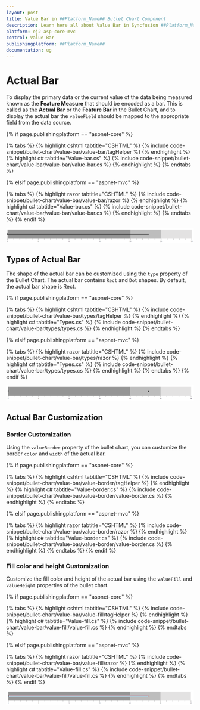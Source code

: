 ```yaml
---
layout: post
title: Value Bar in ##Platform_Name## Bullet Chart Component
description: Learn here all about Value Bar in Syncfusion ##Platform_Name## Bullet Chart component and more.
platform: ej2-asp-core-mvc
control: Value Bar
publishingplatform: ##Platform_Name##
documentation: ug
---
```



# Actual Bar

To display the primary data or the current value of the data being measured known as the **Feature Measure** that should be encoded as a bar. This is called as the **Actual Bar** or the **Feature Bar** in the Bullet Chart, and to display the actual bar the `valueField` should be mapped to the appropriate field from the data source.

{% if page.publishingplatform == "aspnet-core" %}

{% tabs %}
{% highlight cshtml tabtitle="CSHTML" %}
{% include code-snippet/bullet-chart/value-bar/value-bar/tagHelper %}
{% endhighlight %}
{% highlight c# tabtitle="Value-bar.cs" %}
{% include code-snippet/bullet-chart/value-bar/value-bar/value-bar.cs %}
{% endhighlight %}
{% endtabs %}

{% elsif page.publishingplatform == "aspnet-mvc" %}

{% tabs %}
{% highlight razor tabtitle="CSHTML" %}
{% include code-snippet/bullet-chart/value-bar/value-bar/razor %}
{% endhighlight %}
{% highlight c# tabtitle="Value-bar.cs" %}
{% include code-snippet/bullet-chart/value-bar/value-bar/value-bar.cs %}
{% endhighlight %}
{% endtabs %}
{% endif %}



![Actual Bar in Bullet Chart](images/blazor-bullet-chart-actual-bar.png)

## Types of Actual Bar

The shape of the actual bar can be customized using the `type` property of the Bullet Chart. The actual bar contains `Rect` and `Dot` shapes. By default, the actual bar shape is Rect.

{% if page.publishingplatform == "aspnet-core" %}

{% tabs %}
{% highlight cshtml tabtitle="CSHTML" %}
{% include code-snippet/bullet-chart/value-bar/types/tagHelper %}
{% endhighlight %}
{% highlight c# tabtitle="Types.cs" %}
{% include code-snippet/bullet-chart/value-bar/types/types.cs %}
{% endhighlight %}
{% endtabs %}

{% elsif page.publishingplatform == "aspnet-mvc" %}

{% tabs %}
{% highlight razor tabtitle="CSHTML" %}
{% include code-snippet/bullet-chart/value-bar/types/razor %}
{% endhighlight %}
{% highlight c# tabtitle="Types.cs" %}
{% include code-snippet/bullet-chart/value-bar/types/types.cs %}
{% endhighlight %}
{% endtabs %}
{% endif %}



![Bullet Chart with Dot Actual Bar](images/blazor-bullet-chart-dot-actual-bar.png)

## Actual Bar Customization

### Border Customization

Using the `valueBorder` property of the bullet chart, you can customize the border `color` and `width` of the actual bar.

{% if page.publishingplatform == "aspnet-core" %}

{% tabs %}
{% highlight cshtml tabtitle="CSHTML" %}
{% include code-snippet/bullet-chart/value-bar/value-border/tagHelper %}
{% endhighlight %}
{% highlight c# tabtitle="Value-border.cs" %}
{% include code-snippet/bullet-chart/value-bar/value-border/value-border.cs %}
{% endhighlight %}
{% endtabs %}

{% elsif page.publishingplatform == "aspnet-mvc" %}

{% tabs %}
{% highlight razor tabtitle="CSHTML" %}
{% include code-snippet/bullet-chart/value-bar/value-border/razor %}
{% endhighlight %}
{% highlight c# tabtitle="Value-border.cs" %}
{% include code-snippet/bullet-chart/value-bar/value-border/value-border.cs %}
{% endhighlight %}
{% endtabs %}
{% endif %}



### Fill color and height Customization

Customize the fill color and height of the actual bar using the `valueFill` and `valueHeight` properties of the bullet chart.

{% if page.publishingplatform == "aspnet-core" %}

{% tabs %}
{% highlight cshtml tabtitle="CSHTML" %}
{% include code-snippet/bullet-chart/value-bar/value-fill/tagHelper %}
{% endhighlight %}
{% highlight c# tabtitle="Value-fill.cs" %}
{% include code-snippet/bullet-chart/value-bar/value-fill/value-fill.cs %}
{% endhighlight %}
{% endtabs %}

{% elsif page.publishingplatform == "aspnet-mvc" %}

{% tabs %}
{% highlight razor tabtitle="CSHTML" %}
{% include code-snippet/bullet-chart/value-bar/value-fill/razor %}
{% endhighlight %}
{% highlight c# tabtitle="Value-fill.cs" %}
{% include code-snippet/bullet-chart/value-bar/value-fill/value-fill.cs %}
{% endhighlight %}
{% endtabs %}
{% endif %}



![Customizing Actual Bar in Bullet Chart](images/blazor-bullet-chart-actual-bar-customization.png)